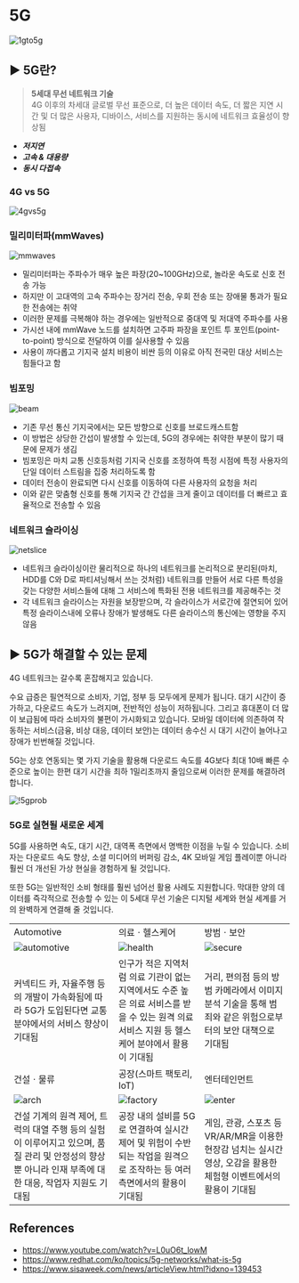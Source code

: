 # 5G

![1gto5g](https://www.synopsys.com/content/dam/synopsys/solutions/5g/history-of-mobile-technology.jpg.imgw.850.x.jpg)

## ▶ 5G란?
> **5세대 무선 네트워크 기술**<br>
> 4G 이후의 차세대 글로벌 무선 표준으로, 더 높은 데이터 속도, 더 짧은 지연 시간 및 더 많은 사용자, 디바이스, 서비스를 지원하는 동시에 네트워크 효율성이 향상됨

- **_저지연_**
- **_고속 & 대용량_**
- **_동시 다접속_**

### 4G vs 5G

![4gvs5g](https://www.e-focus.co.kr/news/photo/202102/8905_12754_2250.jpg)


### 밀리미터파(mmWaves)

![mmwaves](https://lh3.googleusercontent.com/proxy/cDS0bW9Vb9Pz8UspagPwqbjBHtYPRcDvd5aP9iUq4u1mV_9oAECwWLjPtDwGnEqpMA8EGqDZARYOenYkrLeZ7d69SQkBuaDTYThGALhfxolvGLdd)

- 밀리미터파는 주파수가 매우 높은 파장(20~100GHz)으로, 놀라운 속도로 신호 전송 가능
- 하지만 이 고대역의 고속 주파수는 장거리 전송, 우회 전송 또는 장애물 통과가 필요한 전송에는 취약
- 이러한 문제를 극복해야 하는 경우에는 일반적으로 중대역 및 저대역 주파수를 사용
- 가시선 내에 mmWave 노드를 설치하면 고주파 파장을 포인트 투 포인트(point-to-point) 방식으로 전달하여 이를 실사용할 수 있음
- 사용이 까다롭고 기지국 설치 비용이 비싼 등의 이유로 아직 전국민 대상 서비스는 힘들다고 함


### 빔포밍

![beam](https://www.datanet.co.kr/news/photo/201902/131176_57131_1152.jpg)

- 기존 무선 통신 기지국에서는 모든 방향으로 신호를 브로드캐스트함
- 이 방법은 상당한 간섭이 발생할 수 있는데, 5G의 경우에는 취약한 부분이 많기 때문에 문제가 생김
- 빔포밍은 마치 교통 신호등처럼 기지국 신호를 조정하여 특정 시점에 특정 사용자의 단일 데이터 스트림을 집중 처리하도록 함
- 데이터 전송이 완료되면 다시 신호를 이동하여 다른 사용자의 요청을 처리
- 이와 같은 맞춤형 신호를 통해 기지국 간 간섭을 크게 줄이고 데이터를 더 빠르고 효율적으로 전송할 수 있음

### 네트워크 슬라이싱

![netslice](https://www.netmanias.com/ko/?m=attach&no=12013)

- 네트워크 슬라이싱이란 물리적으로 하나의 네트워크를 논리적으로 분리된(마치, HDD를 C와 D로 파티셔닝해서 쓰는 것처럼) 네트워크를 만들어 서로 다른 특성을 갖는 다양한 서비스들에 대해 그 서비스에 특화된 전용 네트워크를 제공해주는 것
- 각 네트워크 슬라이스는 자원을 보장받으며, 각 슬라이스가 서로간에 절연되어 있어 특정 슬라이스내에 오류나 장애가 발생해도 다른 슬라이스의 통신에는 영향을 주지 않음


## ▶ 5G가 해결할 수 있는 문제

4G 네트워크는 갈수록 혼잡해지고 있습니다. 

수요 급증은 필연적으로 소비자, 기업, 정부 등 모두에게 문제가 됩니다. 대기 시간이 증가하고, 다운로드 속도가 느려지며, 전반적인 성능이 저하됩니다. 그리고 휴대폰이 더 많이 보급됨에 따라 소비자의 불편이 가시화되고 있습니다. 모바일 데이터에 의존하여 작동하는 서비스(금융, 비상 대응, 데이터 보안)는 데이터 송수신 시 대기 시간이 늘어나고 장애가 빈번해질 것입니다.

5G는 상호 연동되는 몇 가지 기술을 활용해 다운로드 속도를 4G보다 최대 10배 빠른 수준으로 높이는 한편 대기 시간을 최하 1밀리초까지 줄임으로써 이러한 문제를 해결하려 합니다.

![!5gprob](https://www.juniper.net/content/dam/www/assets/images/us/en/research-topics/what-is/5g-new-applications.png/_jcr_content/renditions/cq5dam.web.1280.1280.png)

### 5G로 실현될 새로운 세계

5G를 사용하면 속도, 대기 시간, 대역폭 측면에서 명백한 이점을 누릴 수 있습니다. 소비자는 다운로드 속도 향상, 소셜 미디어의 버퍼링 감소, 4K 모바일 게임 플레이뿐 아니라 훨씬 더 개선된 가상 현실을 경험하게 될 것입니다. 

또한 5G는 일반적인 소비 형태를 훨씬 넘어선 활용 사례도 지원합니다. 막대한 양의 데이터를 즉각적으로 전송할 수 있는 이 5세대 무선 기술은 디지털 세계와 현실 세계를 거의 완벽하게 연결해 줄 것입니다.

||||
|---|---|---|
|Automotive|의료ㆍ헬스케어|방범ㆍ보안|
|![automotive](https://dl.cdn-anritsu.com/images/tm/technologies/5g-based-iot/automotive.jpg?la=ko-kr)|![health](https://dl.cdn-anritsu.com/images/tm/technologies/5g-based-iot/medical.jpg?la=ko-kr)|![secure](https://dl.cdn-anritsu.com/images/tm/technologies/5g-based-iot/security.jpg?la=ko-kr)|
|커넥티드 카, 자율주행 등의 개발이 가속화됨에 따라 5G가 도입된다면 교통 분야에서의 서비스 향상이 기대됨|인구가 적은 지역처럼 의료 기관이 없는 지역에서도 수준 높은 의료 서비스를 받을 수 있는 원격 의료 서비스 지원 등 헬스케어 분야에서 활용이 기대됨|거리, 편의점 등의 방범 카메라에서 이미지 분석 기술을 통해 범죄와 같은 위험으로부터의 보안 대책으로 기대됨|
|건설ㆍ물류|공장(스마트 팩토리, IoT)|엔터테인먼트|
|![arch](https://dl.cdn-anritsu.com/images/tm/technologies/5g-based-iot/construction.jpg?la=ko-kr)|![factory](https://dl.cdn-anritsu.com/images/tm/technologies/5g-based-iot/factory.jpg?la=ko-kr)|![enter](https://dl.cdn-anritsu.com/images/tm/technologies/5g-based-iot/entertainment.jpg?la=ko-kr)|
|건설 기계의 원격 제어, 트럭의 대열 주행 등의 실험이 이루어지고 있으며, 품질 관리 및 안정성의 향상뿐 아니라 인재 부족에 대한 대응, 작업자 지원도 기대됨|공장 내의 설비를 5G로 연결하여 실시간 제어 및 위험이 수반되는 작업을 원격으로 조작하는 등 여러 측면에서의 활용이 기대됨|게임, 관광, 스포츠 등 VR/AR/MR을 이용한 현장감 넘치는 실시간 영상, 오감을 활용한 체험형 이벤트에서의 활용이 기대됨|


## References
- https://www.youtube.com/watch?v=L0uO6t_lowM
- https://www.redhat.com/ko/topics/5g-networks/what-is-5g
- https://www.sisaweek.com/news/articleView.html?idxno=139453